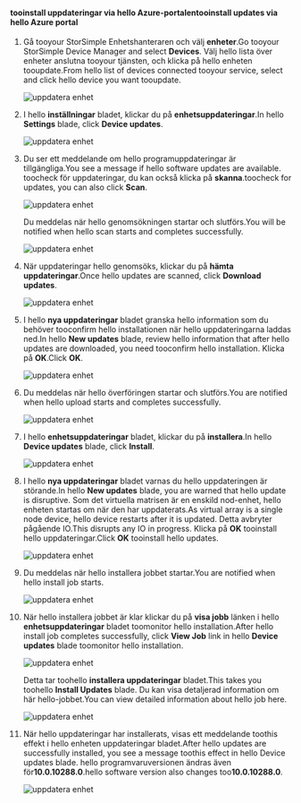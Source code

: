 <!--author=alkohli last changed: 11/07/16 -->

#### <a name="tooinstall-updates-via-hello-azure-portal"></a><span data-ttu-id="8afcd-101">tooinstall uppdateringar via hello Azure-portalen</span><span class="sxs-lookup"><span data-stu-id="8afcd-101">tooinstall updates via hello Azure portal</span></span>

1. <span data-ttu-id="8afcd-102">Gå tooyour StorSimple Enhetshanteraren och välj **enheter**.</span><span class="sxs-lookup"><span data-stu-id="8afcd-102">Go tooyour StorSimple Device Manager and select **Devices**.</span></span> <span data-ttu-id="8afcd-103">Välj hello lista över enheter anslutna tooyour tjänsten, och klicka på hello enheten tooupdate.</span><span class="sxs-lookup"><span data-stu-id="8afcd-103">From hello list of devices connected tooyour service, select and click hello device you want tooupdate.</span></span> 

    ![uppdatera enhet](../includes/media/storsimple-virtual-array-install-update-via-portal/azupdate1m.png) 

2. <span data-ttu-id="8afcd-105">I hello **inställningar** bladet, klickar du på **enhetsuppdateringar**.</span><span class="sxs-lookup"><span data-stu-id="8afcd-105">In hello **Settings** blade, click **Device updates**.</span></span> 

    ![uppdatera enhet](../includes/media/storsimple-virtual-array-install-update-via-portal/azupdate2m.png)  

3. <span data-ttu-id="8afcd-107">Du ser ett meddelande om hello programuppdateringar är tillgängliga.</span><span class="sxs-lookup"><span data-stu-id="8afcd-107">You see a message if hello software updates are available.</span></span> <span data-ttu-id="8afcd-108">toocheck för uppdateringar, du kan också klicka på **skanna**.</span><span class="sxs-lookup"><span data-stu-id="8afcd-108">toocheck for updates, you can also click **Scan**.</span></span>

    ![uppdatera enhet](../includes/media/storsimple-virtual-array-install-update-via-portal/azupdate3m.png)

    <span data-ttu-id="8afcd-110">Du meddelas när hello genomsökningen startar och slutförs.</span><span class="sxs-lookup"><span data-stu-id="8afcd-110">You will be notified when hello scan starts and completes successfully.</span></span>

    ![uppdatera enhet](../includes/media/storsimple-virtual-array-install-update-via-portal/azupdate5m.png)

4. <span data-ttu-id="8afcd-112">När uppdateringar hello genomsöks, klickar du på **hämta uppdateringar**.</span><span class="sxs-lookup"><span data-stu-id="8afcd-112">Once hello updates are scanned, click **Download updates**.</span></span> 

    ![uppdatera enhet](../includes/media/storsimple-virtual-array-install-update-via-portal/azupdate6m.png)

5. <span data-ttu-id="8afcd-114">I hello **nya uppdateringar** bladet granska hello information som du behöver tooconfirm hello installationen när hello uppdateringarna laddas ned.</span><span class="sxs-lookup"><span data-stu-id="8afcd-114">In hello **New updates** blade, review hello information that after hello updates are downloaded, you need tooconfirm hello installation.</span></span> <span data-ttu-id="8afcd-115">Klicka på **OK**.</span><span class="sxs-lookup"><span data-stu-id="8afcd-115">Click **OK**.</span></span>

    ![uppdatera enhet](../includes/media/storsimple-virtual-array-install-update-via-portal/azupdate7m.png)

6. <span data-ttu-id="8afcd-117">Du meddelas när hello överföringen startar och slutförs.</span><span class="sxs-lookup"><span data-stu-id="8afcd-117">You are notified when hello upload starts and completes successfully.</span></span>

     ![uppdatera enhet](../includes/media/storsimple-virtual-array-install-update-via-portal/azupdate8m.png)

5. <span data-ttu-id="8afcd-119">I hello **enhetsuppdateringar** bladet, klickar du på **installera**.</span><span class="sxs-lookup"><span data-stu-id="8afcd-119">In hello **Device updates** blade, click **Install**.</span></span>

     ![uppdatera enhet](../includes/media/storsimple-virtual-array-install-update-via-portal/azupdate11m.png)   

6. <span data-ttu-id="8afcd-121">I hello **nya uppdateringar** bladet varnas du hello uppdateringen är störande.</span><span class="sxs-lookup"><span data-stu-id="8afcd-121">In hello **New updates** blade, you are warned that hello update is disruptive.</span></span> <span data-ttu-id="8afcd-122">Som det virtuella matrisen är en enskild nod-enhet, hello enheten startas om när den har uppdaterats.</span><span class="sxs-lookup"><span data-stu-id="8afcd-122">As virtual array is a single node device, hello device restarts after it is updated.</span></span> <span data-ttu-id="8afcd-123">Detta avbryter pågående IO.</span><span class="sxs-lookup"><span data-stu-id="8afcd-123">This disrupts any IO in progress.</span></span> <span data-ttu-id="8afcd-124">Klicka på **OK** tooinstall hello uppdateringar.</span><span class="sxs-lookup"><span data-stu-id="8afcd-124">Click **OK** tooinstall hello updates.</span></span> 

    ![uppdatera enhet](../includes/media/storsimple-virtual-array-install-update-via-portal/azupdate12m.png) 

7. <span data-ttu-id="8afcd-126">Du meddelas när hello installera jobbet startar.</span><span class="sxs-lookup"><span data-stu-id="8afcd-126">You are notified when hello install job starts.</span></span> 

    ![uppdatera enhet](../includes/media/storsimple-virtual-array-install-update-via-portal/azupdate13m.png)

8.  <span data-ttu-id="8afcd-128">När hello installera jobbet är klar klickar du på **visa jobb** länken i hello **enhetsuppdateringar** bladet toomonitor hello installation.</span><span class="sxs-lookup"><span data-stu-id="8afcd-128">After hello install job completes successfully, click **View Job** link in hello **Device updates** blade toomonitor hello installation.</span></span> 

    ![uppdatera enhet](../includes/media/storsimple-virtual-array-install-update-via-portal/azupdate15m.png)

    <span data-ttu-id="8afcd-130">Detta tar toohello **installera uppdateringar** bladet.</span><span class="sxs-lookup"><span data-stu-id="8afcd-130">This takes you toohello **Install Updates** blade.</span></span> <span data-ttu-id="8afcd-131">Du kan visa detaljerad information om här hello-jobbet.</span><span class="sxs-lookup"><span data-stu-id="8afcd-131">You can view detailed information about hello job here.</span></span>

    ![uppdatera enhet](../includes/media/storsimple-virtual-array-install-update-via-portal/azupdate16m.png)

9. <span data-ttu-id="8afcd-133">När hello uppdateringar har installerats, visas ett meddelande toothis effekt i hello enheten uppdateringar bladet.</span><span class="sxs-lookup"><span data-stu-id="8afcd-133">After hello updates are successfully installed, you see a message toothis effect in hello Device updates blade.</span></span> <span data-ttu-id="8afcd-134">hello programvaruversionen ändras även för**10.0.10288.0**.</span><span class="sxs-lookup"><span data-stu-id="8afcd-134">hello software version also changes too**10.0.10288.0**.</span></span> 

    ![uppdatera enhet](../includes/media/storsimple-virtual-array-install-update-via-portal/azupdate17m.png)